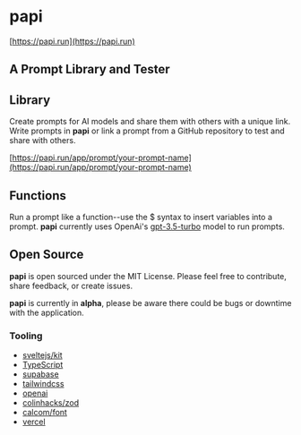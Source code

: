 # papi

[https://papi.run](https://papi.run)

## A Prompt Library and Tester

## Library

Create prompts for AI models and share them with others with a unique link. Write prompts in **papi** or link a prompt from a GitHub repository to test and share with others.

[https://papi.run/app/prompt/your-prompt-name](https://papi.run/app/prompt/your-prompt-name)

## Functions

Run a prompt like a function--use the $ syntax to insert variables into a prompt. **papi** currently uses OpenAi's [gpt-3.5-turbo](https://platform.openai.com/docs/models/gpt-3-5) model to run prompts.

## Open Source

**papi** is open sourced under the MIT License. Please feel free to contribute, share feedback, or create issues.

**papi** is currently in **alpha**, please be aware there could be bugs or downtime with the application.

### Tooling

- [sveltejs/kit](https://github.com/sveltejs/kit)
- [TypeScript](https://github.com/microsoft/TypeScript)
- [supabase](https://github.com/supabase/supabase)
- [tailwindcss](https://github.com/tailwindlabs/tailwindcss)
- [openai](https://github.com/openai)
- [colinhacks/zod](https://github.com/colinhacks/zod)
- [calcom/font](https://github.com/calcom/font)
- [vercel](https://github.com/vercel)
